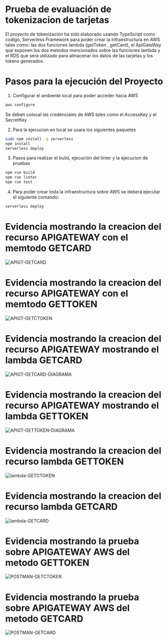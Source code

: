 # Prueba de evaluación de tokenizacion de tarjetas
El proyecto de tokenización ha sido elaborado usando TypeScript como codigo,
Serverless Framework para poder crear la infraestructura en AWS tales como:
las dos funciones lambda (getToken , getCard), el ApiGateWay que exponen los dos metodos mencionados sobre las funciones lambda y el RDS que sera utilizado para almacenar los datos de las tarjetas y los tokens generados. 

# Pasos para la ejecución del Proyecto

1. Configurar el ambiente local para poder acceder hacia AWS
```sh
aws configure
```
Se deben colocal las credenciales de AWS tales como el AccessKey y el SecretKey

2. Para la ejecucion en local se usara los siguientes paquetes

```sh
sudo npm install -g serverless
npm install
serverless deploy
```

3. Pasos para realizar el build, ejecución del linter y la ejecucion de pruebas
```sh
npm run build
npm run linter
npm run test
```

4. Para poder crear toda la infraestructura sobre AWS se deberá ejecutar el siguiente comando:
```sh
serverless deploy

```
# Evidencia mostrando la creacion del recurso APIGATEWAY con el memtodo GETCARD
![APIGT-GETCARD](https://github.com/drjesusf/card-tokenization/assets/2379064/9db8561e-64e0-4a0e-9619-3240797c75fd)

# Evidencia mostrando la creacion del recurso APIGATEWAY con el memtodo GETTOKEN
![APIGT-GETCTOKEN](https://github.com/drjesusf/card-tokenization/assets/2379064/dc316d67-2bde-4491-b0cb-f5d0e0f46cdb)


# Evidencia mostrando la creacion del recurso APIGATEWAY mostrando el lambda GETCARD
![APIGT-GETCARD-DIAGRAMA](https://github.com/drjesusf/card-tokenization/assets/2379064/4acb4db8-77af-4203-8563-68485a90a98b)

# Evidencia mostrando la creacion del recurso APIGATEWAY mostrando el lambda GETTOKEN
![APIGT-GETTOKEN-DIAGRAMA](https://github.com/drjesusf/card-tokenization/assets/2379064/cde709e7-8698-4f7d-aa18-a60b1f7b0555)

# Evidencia mostrando la creacion del recurso lambda GETTOKEN
![lambda-GETCTOKEN](https://github.com/drjesusf/card-tokenization/assets/2379064/ca378a75-1eb1-4366-8154-3010f2435642)

# Evidencia mostrando la creacion del recurso lambda GETCARD

![lambda-GETCARD](https://github.com/drjesusf/card-tokenization/assets/2379064/1c3e8e88-6f22-43be-91fa-4e584356d17e)

# Evidencia mostrando la prueba sobre APIGATEWAY AWS del metodo GETTOKEN
![POSTMAN-GETCTOKEN](https://github.com/drjesusf/card-tokenization/assets/2379064/fb08b7db-404d-4c2a-af79-641e047204dd)

# Evidencia mostrando la prueba sobre APIGATEWAY AWS del metodo GETCARD

![POSTMAN-GETCARD](https://github.com/drjesusf/card-tokenization/assets/2379064/9d82f5be-243b-47b5-9356-d84c8d30bef0)

